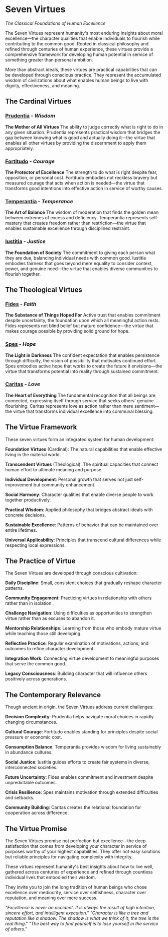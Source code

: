 # Seven Virtues

*The Classical Foundations of Human Excellence*

The Seven Virtues represent humanity's most enduring insights about moral excellence—the character qualities that enable individuals to flourish while contributing to the common good. Rooted in classical philosophy and refined through centuries of human experience, these virtues provide a comprehensive framework for developing human potential in service of something greater than personal ambition.

More than abstract ideals, these virtues are practical capabilities that can be developed through conscious practice. They represent the accumulated wisdom of civilizations about what enables human beings to live with dignity, effectiveness, and meaning.

## The Cardinal Virtues

### [Prudentia](prudentia) - *Wisdom*
**The Mother of All Virtues**
The ability to judge correctly what is right to do in any given situation. Prudentia represents practical wisdom that bridges the gap between knowing what is good and actually doing it—the virtue that enables all other virtues by providing the discernment to apply them appropriately.

### [Fortitudo](fortitudo) - *Courage*
**The Protector of Excellence**
The strength to do what is right despite fear, opposition, or personal cost. Fortitudo embodies not reckless bravery but measured courage that acts when action is needed—the virtue that transforms good intentions into effective action in service of worthy causes.

### [Temperantia](temperantia) - *Temperance*
**The Art of Balance**
The wisdom of moderation that finds the golden mean between extremes of excess and deficiency. Temperantia represents self-mastery that creates freedom rather than restriction—the virtue that enables sustainable excellence through disciplined restraint.

### [Iustitia](iustitia) - *Justice*
**The Foundation of Society**
The commitment to giving each person what they are due, balancing individual needs with common good. Iustitia embodies fairness that goes beyond mere equality to consider context, power, and genuine need—the virtue that enables diverse communities to flourish together.

## The Theological Virtues

### [Fides](fides) - *Faith*
**The Substance of Things Hoped For**
Active trust that enables commitment despite uncertainty, the foundation upon which all meaningful action rests. Fides represents not blind belief but mature confidence—the virtue that makes courage possible by providing solid ground for hope.

### [Spes](spes) - *Hope*
**The Light in Darkness**
The confident expectation that enables persistence through difficulty, the vision of possibility that motivates continued effort. Spes embodies active hope that works to create the future it envisions—the virtue that transforms potential into reality through sustained commitment.

### [Caritas](caritas) - *Love*
**The Heart of Everything**
The fundamental recognition that all beings are connected, expressing itself through service that seeks others' genuine flourishing. Caritas represents love as action rather than mere sentiment—the virtue that transforms individual excellence into communal blessing.

## The Virtue Framework

These seven virtues form an integrated system for human development:

**Foundation Virtues** (Cardinal): The natural capabilities that enable effective living in the material world.

**Transcendent Virtues** (Theological): The spiritual capacities that connect human effort to ultimate meaning and purpose.

**Individual Development**: Personal growth that serves not just self-improvement but community enhancement.

**Social Harmony**: Character qualities that enable diverse people to work together productively.

**Practical Wisdom**: Applied philosophy that bridges abstract ideals with concrete decisions.

**Sustainable Excellence**: Patterns of behavior that can be maintained over entire lifetimes.

**Universal Applicability**: Principles that transcend cultural differences while respecting local expressions.

## The Practice of Virtue

The Seven Virtues are developed through conscious cultivation:

**Daily Discipline**: Small, consistent choices that gradually reshape character patterns.

**Community Engagement**: Practicing virtues in relationship with others rather than in isolation.

**Challenge Navigation**: Using difficulties as opportunities to strengthen virtue rather than as excuses to abandon it.

**Mentorship Relationships**: Learning from those who embody mature virtue while teaching those still developing.

**Reflective Practice**: Regular examination of motivations, actions, and outcomes to refine character development.

**Integration Work**: Connecting virtue development to meaningful purposes that serve the common good.

**Legacy Consciousness**: Building character that will influence others positively across generations.

## The Contemporary Relevance

Though ancient in origin, the Seven Virtues address current challenges:

**Decision Complexity**: Prudentia helps navigate moral choices in rapidly changing circumstances.

**Cultural Courage**: Fortitudo enables standing for principles despite social pressure or economic cost.

**Consumption Balance**: Temperantia provides wisdom for living sustainably in abundance cultures.

**Social Justice**: Iustitia guides efforts to create fair systems in diverse, interconnected societies.

**Future Uncertainty**: Fides enables commitment and investment despite unpredictable outcomes.

**Crisis Resilience**: Spes maintains motivation through extended difficulties and setbacks.

**Community Building**: Caritas creates the relational foundation for cooperation across difference.

## The Virtue Promise

The Seven Virtues promise not perfection but excellence—the deep satisfaction that comes from developing your character in service of purposes worthy of your highest capabilities. They offer not easy solutions but reliable principles for navigating complexity with integrity.

These virtues represent humanity's best insights about how to live well, gathered across centuries of experience and refined through countless individual lives that embodied their wisdom.

They invite you to join the long tradition of human beings who chose excellence over mediocrity, service over selfishness, character over reputation, and meaning over mere success.

*"Excellence is never an accident. It is always the result of high intention, sincere effort, and intelligent execution."*
*"Character is like a tree and reputation like a shadow. The shadow is what we think of it; the tree is the real thing."*
*"The best way to find yourself is to lose yourself in the service of others."*